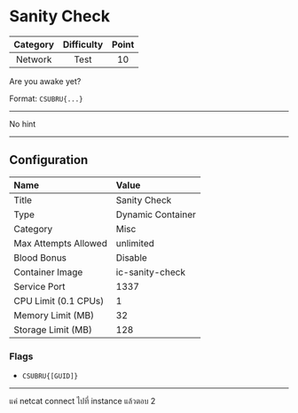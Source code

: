 # Sanity Check

| Category | Difficulty | Point |
| :-: | :-: | :-: |
| Network | Test | 10 |

Are you awake yet?

Format: `CSUBRU{...}`

---

No hint

---

## Configuration

| Name | Value |
| :- | :- |
| Title | Sanity Check |
| Type | Dynamic Container |
| Category | Misc |
| Max Attempts Allowed | unlimited |
| Blood Bonus | Disable |
| Container Image | ic-sanity-check |
| Service Port | 1337 |
| CPU Limit (0.1 CPUs) | 1 |
| Memory Limit (MB) | 32 |
| Storage Limit (MB) | 128 |

### Flags

- `CSUBRU{[GUID]}`

---

แค่ netcat connect ไปที่ instance แล้วตอบ 2
